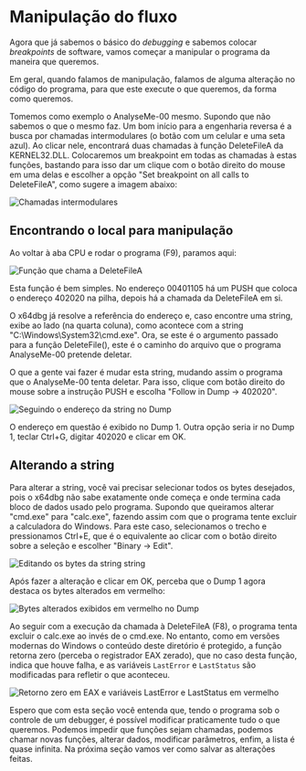 # Manipulação do fluxo

Agora que já sabemos o básico do _debugging_ e sabemos colocar _breakpoints_ de software, vamos começar a manipular o programa da maneira que queremos.

Em geral, quando falamos de manipulação, falamos de alguma alteração no código do programa, para que este execute o que queremos, da forma como queremos.

Tomemos como exemplo o AnalyseMe-00 mesmo. Supondo que não sabemos o que o mesmo faz. Um bom início para a engenharia reversa é a busca por chamadas intermodulares \(o botão com um celular e uma seta azul\). Ao clicar nele, encontrará duas chamadas à função DeleteFileA da KERNEL32.DLL. Colocaremos um breakpoint em todas as chamadas à estas funções, bastando para isso dar um clique com o botão direito do mouse em uma delas e escolher a opção "Set breakpoint on all calls to DeleteFileA", como sugere a imagem abaixo:

![Chamadas intermodulares](../.gitbook/assets/manipulacao_intermodular_calls.png)

## Encontrando o local para manipulação

Ao voltar à aba CPU e rodar o programa \(F9\), paramos aqui:

![Fun&#xE7;&#xE3;o que chama a DeleteFileA](../.gitbook/assets/manipulacao_deletefilea.png)

Esta função é bem simples. No endereço 00401105 há um PUSH que coloca o endereço 402020 na pilha, depois há a chamada da DeleteFileA em si.

O x64dbg já resolve a referência do endereço e, caso encontre uma string, exibe ao lado \(na quarta coluna\), como acontece com a string "C:\Windows\System32\cmd.exe". Ora, se este é o argumento passado para a função DeleteFile\(\), este é o caminho do arquivo que o programa AnalyseMe-00 pretende deletar.

O que a gente vai fazer é mudar esta string, mudando assim o programa que o AnalyseMe-00 tenta deletar. Para isso, clique com botão direito do mouse sobre a instrução PUSH e escolha "Follow in Dump -&gt; 402020".

![Seguindo o endere&#xE7;o da string no Dump](../.gitbook/assets/manipulacao_follow_in_dump.png)

O endereço em questão é exibido no Dump 1. Outra opção seria ir no Dump 1, teclar Ctrl+G, digitar 402020 e clicar em OK.

## Alterando a string

Para alterar a string, você vai precisar selecionar todos os bytes desejados, pois o x64dbg não sabe exatamente onde começa e onde termina cada bloco de dados usado pelo programa. Supondo que queiramos alterar "cmd.exe" para "calc.exe", fazendo assim com que o programa tente excluir a calculadora do Windows. Para este caso, selecionamos o trecho e pressionamos Ctrl+E, que é o equivalente ao clicar com o botão direito sobre a seleção e escolher "Binary -&gt; Edit".

![Editando os bytes da string string](../.gitbook/assets/manipulacao_edit_string.png)

Após fazer a alteração e clicar em OK, perceba que o Dump 1 agora destaca os bytes alterados em vermelho:

![Bytes alterados exibidos em vermelho no Dump](../.gitbook/assets/manipulacao_dump_alterado.png)

Ao seguir com a execução da chamada à DeleteFileA \(F8\), o programa tenta excluir o calc.exe ao invés de o cmd.exe. No entanto, como em versões modernas do Windows o conteúdo deste diretório é protegido, a função retorna zero \(perceba o registrador EAX zerado\), que no caso desta função, indica que houve falha, e as variáveis `LastError` e `LastStatus` são modificadas para refletir o que aconteceu.

![Retorno zero em EAX e vari&#xE1;veis LastError e LastStatus em vermelho](../.gitbook/assets/manipulacao_lasterror.png)

Espero que com esta seção você entenda que, tendo o programa sob o controle de um debugger, é possível modificar praticamente tudo o que queremos. Podemos impedir que funções sejam chamadas, podemos chamar novas funções, alterar dados, modificar parâmetros, enfim, a lista é quase infinita. Na próxima seção vamos ver como salvar as alterações feitas.


